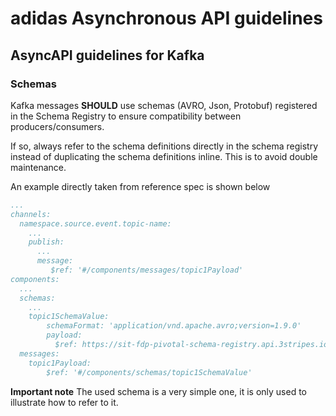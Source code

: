 # adidas Asynchronous API guidelines

## AsyncAPI guidelines for Kafka

### Schemas

Kafka messages **SHOULD** use schemas (AVRO, Json, Protobuf) registered in the Schema Registry to ensure compatibility between producers/consumers. 

If so, always refer to the schema definitions directly in the schema registry instead of duplicating the schema definitions inline. This is to avoid double maintenance. 

An example directly taken from reference spec is shown below

```yaml
...
channels:
  namespace.source.event.topic-name:
    ...
    publish:
      ...
      message:
         $ref: '#/components/messages/topic1Payload'
components:
  ...
  schemas: 
    ...
    topic1SchemaValue:
        schemaFormat: 'application/vnd.apache.avro;version=1.9.0'
        payload:
          $ref: https://sit-fdp-pivotal-schema-registry.api.3stripes.io/subjects/pea_fd_fdp.sample.test-value/versions/latest/schema 
  messages:
    topic1Payload:
        $ref: '#/components/schemas/topic1SchemaValue'
```

**Important note** The used schema is a very simple one, it is only used to illustrate how to refer to it.